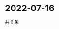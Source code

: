 # 2022-07-16

共 0 条

<!-- BEGIN WEIBO -->
<!-- 最后更新时间 Sat Jul 16 2022 03:12:27 GMT+0800 (China Standard Time) -->

<!-- END WEIBO -->
